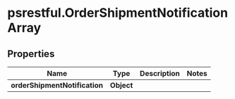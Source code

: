 # psrestful.OrderShipmentNotificationArray

## Properties
Name | Type | Description | Notes
------------ | ------------- | ------------- | -------------
**orderShipmentNotification** | **Object** |  | 
